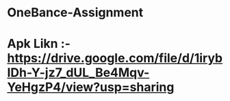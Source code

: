 # OneBance-Assignment
# Apk Likn :- https://drive.google.com/file/d/1irybIDh-Y-jz7_dUL_Be4Mqv-YeHgzP4/view?usp=sharing
